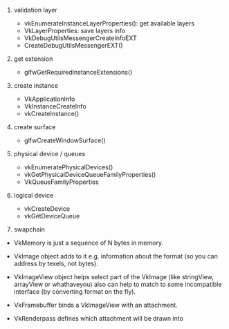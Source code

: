1. validation layer
    - vkEnumerateInstanceLayerProperties(): get available layers
    - VkLayerProperties: save layers info
    - VkDebugUtilsMessengerCreateInfoEXT
    - CreateDebugUtilsMessengerEXT()

2. get extension
    - glfwGetRequiredInstanceExtensions()

3. create instance
    - VkApplicationInfo
    - VkInstanceCreateInfo
    - vkCreateInstance()

4. create surface
    - glfwCreateWindowSurface()

5. physical device / queues
    - vkEnumeratePhysicalDevices()
    - vkGetPhysicalDeviceQueueFamilyProperties()
    - VkQueueFamilyProperties
6. logical device
    - vkCreateDevice
    - vkGetDeviceQueue
7. swapchain


- VkMemory is just a sequence of N bytes in memory.

- VkImage object adds to it e.g. information about the format (so you can address by texels, not bytes).

- VkImageView object helps select part of the VkImage (like stringView, arrayView or whathaveyou) also can help to match to some incompatible interface (by converting format on the fly).

- VkFramebuffer binds a VkImageView with an attachment.

- VkRenderpass defines which attachment will be drawn into
